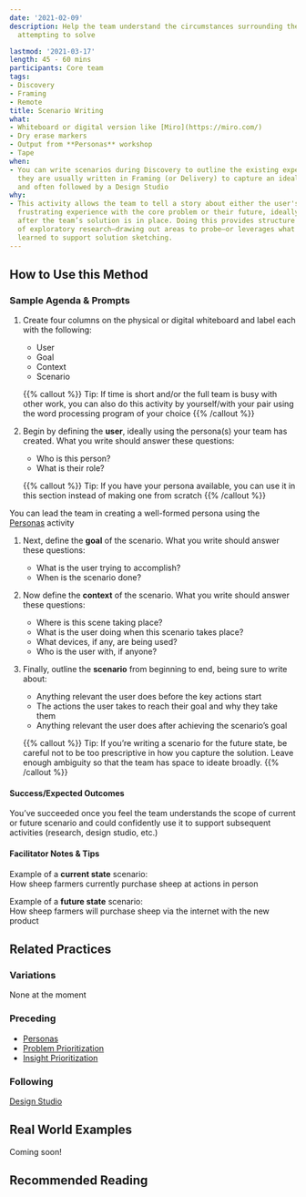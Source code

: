 ```yaml
---
date: '2021-02-09'
description: Help the team understand the circumstances surrounding the problem they’re
  attempting to solve

lastmod: '2021-03-17'
length: 45 - 60 mins
participants: Core team
tags:
- Discovery
- Framing
- Remote
title: Scenario Writing
what:
- Whiteboard or digital version like [Miro](https://miro.com/)
- Dry erase markers
- Output from **Personas** workshop
- Tape
when:
- You can write scenarios during Discovery to outline the existing experience, but
  they are usually written in Framing (or Delivery) to capture an idealized experience
  and often followed by a Design Studio
why:
- This activity allows the team to tell a story about either the user's current, potentially
  frustrating experience with the core problem or their future, ideally positive experience
  after the team’s solution is in place. Doing this provides structure in advance
  of exploratory research—drawing out areas to probe—or leverages what the team has
  learned to support solution sketching.
---
```


## How to Use this Method
### Sample Agenda & Prompts

1. Create four columns on the physical or digital whiteboard and label each with the following:

   - User
   - Goal
   - Context
   - Scenario

   {{% callout %}}
   Tip: If time is short and/or the full team is busy with other work, you can also do this activity by yourself/with your pair using the word processing program of your choice
   {{% /callout %}}
   
1. Begin by defining the **user**, ideally using the persona(s) your team has created. What you write should answer these questions:

   - Who is this person?
   - What is their role?

   {{% callout %}}
   Tip: If you have your persona available, you can use it in this section instead of making one from scratch
   {{% /callout %}}

You can lead the team in creating a well-formed persona using the [Personas](/practices/personas) activity
1. Next, define the **goal** of the scenario. What you write should answer these questions:

   - What is the user trying to accomplish?
   - When is the scenario done?

1. Now define the **context** of the scenario. What you write should answer these questions:

   - Where is this scene taking place?
   - What is the user doing when this scenario takes place?
   - What devices, if any, are being used?
   - Who is the user with, if anyone?

1. Finally, outline the **scenario** from beginning to end, being sure to write about:

   - Anything relevant the user does before the key actions start
   - The actions the user takes to reach their goal and why they take them
   - Anything relevant the user does after achieving the scenario’s goal

   {{% callout %}}
   Tip: If you’re writing a scenario for the future state, be careful not to be too prescriptive in how you capture the solution. Leave enough ambiguity so that the team has space to ideate broadly.
   {{% /callout %}}
#### Success/Expected Outcomes
You’ve succeeded once you feel the team understands the scope of current or future scenario and could confidently use it to support subsequent activities (research, design studio, etc.)

#### Facilitator Notes & Tips

Example of a **current state** scenario:  
How sheep farmers currently purchase sheep at actions in person

Example of a **future state** scenario:  
How sheep farmers will purchase sheep via the internet with the new product

## Related Practices

### Variations

None at the moment
 
### Preceding
- [Personas](/practices/personas)
- [Problem Prioritization](/practices/problem-prioritization)
- [Insight Prioritization](/practices/insight-prioritization)  

### Following

[Design Studio](/practices/design-studio)

## Real World Examples
Coming soon! 

## Recommended Reading